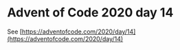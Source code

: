 # Advent of Code 2020 day 14

See [https://adventofcode.com/2020/day/14](https://adventofcode.com/2020/day/14)

